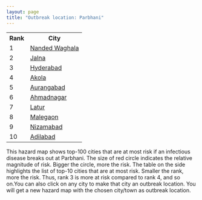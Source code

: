 ```yaml
---
layout: page
title: "Outbreak location: Parbhani"
---
```

<div class="flex-container">
<div class="flex-item-left" id="mapid">
<script src="https://buda-magenta.github.io/hazard_map/load_map.js"></script>

<script>
var marker_outbreak = L.marker([19.290314, 76.602903],{"autoPan": true}).addTo(map); marker_outbreak.bindTooltip("Parbhani").openTooltip();

var circle_1 = L.circle([19.169335, 77.311013], {"pane": "markerPane", "color": "red", "fill": true, "fillOpacity": 0.2, "fillRule": "evenodd", "lineCap": "round", "lineJoin": "round", "opacity": 1.0, "radius": 121492, "stroke": true, "weight": 3}).addTo(map);
circle_1.bindTooltip("Nanded Waghala<br>rank: 1<br>hazard index: 0.121493")
circle_1.bindPopup('<a href="https://buda-magenta.github.io/hazard_map/Nanded_Waghala">Nanded Waghala</a>')

var circle_2 = L.circle([19.918233, 75.868625], {"pane": "markerPane", "color": "red", "fill": true, "fillOpacity": 0.2, "fillRule": "evenodd", "lineCap": "round", "lineJoin": "round", "opacity": 1.0, "radius": 93838, "stroke": true, "weight": 3}).addTo(map);
circle_2.bindTooltip("Jalna<br>rank: 2<br>hazard index: 0.093839")
circle_2.bindPopup('<a href="https://buda-magenta.github.io/hazard_map/Jalna">Jalna</a>')

var circle_3 = L.circle([17.388786, 78.461065], {"pane": "markerPane", "color": "red", "fill": true, "fillOpacity": 0.2, "fillRule": "evenodd", "lineCap": "round", "lineJoin": "round", "opacity": 1.0, "radius": 43540, "stroke": true, "weight": 3}).addTo(map);
circle_3.bindTooltip("Hyderabad<br>rank: 3<br>hazard index: 0.043540")
circle_3.bindPopup('<a href="https://buda-magenta.github.io/hazard_map/Hyderabad">Hyderabad</a>')

var circle_4 = L.circle([20.761862, 77.192172], {"pane": "markerPane", "color": "red", "fill": true, "fillOpacity": 0.2, "fillRule": "evenodd", "lineCap": "round", "lineJoin": "round", "opacity": 1.0, "radius": 25529, "stroke": true, "weight": 3}).addTo(map);
circle_4.bindTooltip("Akola<br>rank: 4<br>hazard index: 0.025529")
circle_4.bindPopup('<a href="https://buda-magenta.github.io/hazard_map/Akola">Akola</a>')

var circle_5 = L.circle([19.877263, 75.339024], {"pane": "markerPane", "color": "red", "fill": true, "fillOpacity": 0.2, "fillRule": "evenodd", "lineCap": "round", "lineJoin": "round", "opacity": 1.0, "radius": 19368, "stroke": true, "weight": 3}).addTo(map);
circle_5.bindTooltip("Aurangabad<br>rank: 5<br>hazard index: 0.019368")
circle_5.bindPopup('<a href="https://buda-magenta.github.io/hazard_map/Aurangabad">Aurangabad</a>')

var circle_6 = L.circle([19.250000, 74.750000], {"pane": "markerPane", "color": "red", "fill": true, "fillOpacity": 0.2, "fillRule": "evenodd", "lineCap": "round", "lineJoin": "round", "opacity": 1.0, "radius": 9917, "stroke": true, "weight": 3}).addTo(map);
circle_6.bindTooltip("Ahmadnagar<br>rank: 6<br>hazard index: 0.009917")
circle_6.bindPopup('<a href="https://buda-magenta.github.io/hazard_map/Ahmadnagar">Ahmadnagar</a>')

var circle_7 = L.circle([18.351469, 76.755121], {"pane": "markerPane", "color": "red", "fill": true, "fillOpacity": 0.2, "fillRule": "evenodd", "lineCap": "round", "lineJoin": "round", "opacity": 1.0, "radius": 8332, "stroke": true, "weight": 3}).addTo(map);
circle_7.bindTooltip("Latur<br>rank: 7<br>hazard index: 0.008332")
circle_7.bindPopup('<a href="https://buda-magenta.github.io/hazard_map/Latur">Latur</a>')

var circle_8 = L.circle([20.259399, 76.976203], {"pane": "markerPane", "color": "red", "fill": true, "fillOpacity": 0.2, "fillRule": "evenodd", "lineCap": "round", "lineJoin": "round", "opacity": 1.0, "radius": 7763, "stroke": true, "weight": 3}).addTo(map);
circle_8.bindTooltip("Malegaon<br>rank: 8<br>hazard index: 0.007763")
circle_8.bindPopup('<a href="https://buda-magenta.github.io/hazard_map/Malegaon">Malegaon</a>')

var circle_9 = L.circle([26.055318, 82.993139], {"pane": "markerPane", "color": "red", "fill": true, "fillOpacity": 0.2, "fillRule": "evenodd", "lineCap": "round", "lineJoin": "round", "opacity": 1.0, "radius": 7275, "stroke": true, "weight": 3}).addTo(map);
circle_9.bindTooltip("Nizamabad<br>rank: 9<br>hazard index: 0.007275")
circle_9.bindPopup('<a href="https://buda-magenta.github.io/hazard_map/Nizamabad">Nizamabad</a>')

var circle_10 = L.circle([19.500000, 78.500000], {"pane": "markerPane", "color": "red", "fill": true, "fillOpacity": 0.2, "fillRule": "evenodd", "lineCap": "round", "lineJoin": "round", "opacity": 1.0, "radius": 4915, "stroke": true, "weight": 3}).addTo(map);
circle_10.bindTooltip("Adilabad<br>rank: 10<br>hazard index: 0.004916")
circle_10.bindPopup('<a href="https://buda-magenta.github.io/hazard_map/Adilabad">Adilabad</a>')

var circle_11 = L.circle([21.365999, 74.284004], {"pane": "markerPane", "color": "red", "fill": true, "fillOpacity": 0.2, "fillRule": "evenodd", "lineCap": "round", "lineJoin": "round", "opacity": 1.0, "radius": 4533, "stroke": true, "weight": 3}).addTo(map);
circle_11.bindTooltip("Nandurbar<br>rank: 11<br>hazard index: 0.004533")
circle_11.bindPopup('<a href="https://buda-magenta.github.io/hazard_map/Nandurbar">Nandurbar</a>')

var circle_12 = L.circle([19.075990, 72.877393], {"pane": "markerPane", "color": "red", "fill": true, "fillOpacity": 0.2, "fillRule": "evenodd", "lineCap": "round", "lineJoin": "round", "opacity": 1.0, "radius": 3611, "stroke": true, "weight": 3}).addTo(map);
circle_12.bindTooltip("Mumbai<br>rank: 12<br>hazard index: 0.003611")
circle_12.bindPopup('<a href="https://buda-magenta.github.io/hazard_map/Mumbai">Mumbai</a>')

var circle_13 = L.circle([20.843512, 75.525927], {"pane": "markerPane", "color": "red", "fill": true, "fillOpacity": 0.2, "fillRule": "evenodd", "lineCap": "round", "lineJoin": "round", "opacity": 1.0, "radius": 3519, "stroke": true, "weight": 3}).addTo(map);
circle_13.bindTooltip("Jalgaon<br>rank: 13<br>hazard index: 0.003520")
circle_13.bindPopup('<a href="https://buda-magenta.github.io/hazard_map/Jalgaon">Jalgaon</a>')

var circle_14 = L.circle([20.011247, 73.790236], {"pane": "markerPane", "color": "red", "fill": true, "fillOpacity": 0.2, "fillRule": "evenodd", "lineCap": "round", "lineJoin": "round", "opacity": 1.0, "radius": 3444, "stroke": true, "weight": 3}).addTo(map);
circle_14.bindTooltip("Nashik<br>rank: 14<br>hazard index: 0.003445")
circle_14.bindPopup('<a href="https://buda-magenta.github.io/hazard_map/Nashik">Nashik</a>')

var circle_15 = L.circle([18.169844, 76.117963], {"pane": "markerPane", "color": "red", "fill": true, "fillOpacity": 0.2, "fillRule": "evenodd", "lineCap": "round", "lineJoin": "round", "opacity": 1.0, "radius": 2618, "stroke": true, "weight": 3}).addTo(map);
circle_15.bindTooltip("Osmanabad<br>rank: 15<br>hazard index: 0.002619")
circle_15.bindPopup('<a href="https://buda-magenta.github.io/hazard_map/Osmanabad">Osmanabad</a>')

var circle_16 = L.circle([17.910400, 77.519900], {"pane": "markerPane", "color": "red", "fill": true, "fillOpacity": 0.2, "fillRule": "evenodd", "lineCap": "round", "lineJoin": "round", "opacity": 1.0, "radius": 2253, "stroke": true, "weight": 3}).addTo(map);
circle_16.bindTooltip("Bidar<br>rank: 16<br>hazard index: 0.002254")
circle_16.bindPopup('<a href="https://buda-magenta.github.io/hazard_map/Bidar">Bidar</a>')

var circle_17 = L.circle([18.521428, 73.854454], {"pane": "markerPane", "color": "red", "fill": true, "fillOpacity": 0.2, "fillRule": "evenodd", "lineCap": "round", "lineJoin": "round", "opacity": 1.0, "radius": 2152, "stroke": true, "weight": 3}).addTo(map);
circle_17.bindTooltip("Pune<br>rank: 17<br>hazard index: 0.002153")
circle_17.bindPopup('<a href="https://buda-magenta.github.io/hazard_map/Pune">Pune</a>')

var circle_18 = L.circle([18.182992, 75.743925], {"pane": "markerPane", "color": "red", "fill": true, "fillOpacity": 0.2, "fillRule": "evenodd", "lineCap": "round", "lineJoin": "round", "opacity": 1.0, "radius": 2024, "stroke": true, "weight": 3}).addTo(map);
circle_18.bindTooltip("Barshi<br>rank: 18<br>hazard index: 0.002024")
circle_18.bindPopup('<a href="https://buda-magenta.github.io/hazard_map/Barshi">Barshi</a>')

var circle_19 = L.circle([21.149813, 79.082056], {"pane": "markerPane", "color": "red", "fill": true, "fillOpacity": 0.2, "fillRule": "evenodd", "lineCap": "round", "lineJoin": "round", "opacity": 1.0, "radius": 1984, "stroke": true, "weight": 3}).addTo(map);
circle_19.bindTooltip("Nagpur<br>rank: 19<br>hazard index: 0.001984")
circle_19.bindPopup('<a href="https://buda-magenta.github.io/hazard_map/Nagpur">Nagpur</a>')

var circle_20 = L.circle([20.325704, 78.116914], {"pane": "markerPane", "color": "red", "fill": true, "fillOpacity": 0.2, "fillRule": "evenodd", "lineCap": "round", "lineJoin": "round", "opacity": 1.0, "radius": 1425, "stroke": true, "weight": 3}).addTo(map);
circle_20.bindTooltip("Yavatmal<br>rank: 20<br>hazard index: 0.001426")
circle_20.bindPopup('<a href="https://buda-magenta.github.io/hazard_map/Yavatmal">Yavatmal</a>')

var circle_21 = L.circle([12.979120, 77.591300], {"pane": "markerPane", "color": "red", "fill": true, "fillOpacity": 0.2, "fillRule": "evenodd", "lineCap": "round", "lineJoin": "round", "opacity": 1.0, "radius": 1305, "stroke": true, "weight": 3}).addTo(map);
circle_21.bindTooltip("Bangalore<br>rank: 21<br>hazard index: 0.001305")
circle_21.bindPopup('<a href="https://buda-magenta.github.io/hazard_map/Bangalore">Bangalore</a>')

var circle_22 = L.circle([20.993276, 75.839983], {"pane": "markerPane", "color": "red", "fill": true, "fillOpacity": 0.2, "fillRule": "evenodd", "lineCap": "round", "lineJoin": "round", "opacity": 1.0, "radius": 1148, "stroke": true, "weight": 3}).addTo(map);
circle_22.bindTooltip("Bhusawal<br>rank: 22<br>hazard index: 0.001148")
circle_22.bindPopup('<a href="https://buda-magenta.github.io/hazard_map/Bhusawal">Bhusawal</a>')

var circle_23 = L.circle([18.437436, 77.110521], {"pane": "markerPane", "color": "red", "fill": true, "fillOpacity": 0.2, "fillRule": "evenodd", "lineCap": "round", "lineJoin": "round", "opacity": 1.0, "radius": 1143, "stroke": true, "weight": 3}).addTo(map);
circle_23.bindTooltip("Udgir<br>rank: 23<br>hazard index: 0.001144")
circle_23.bindPopup('<a href="https://buda-magenta.github.io/hazard_map/Udgir">Udgir</a>')

var circle_24 = L.circle([28.651718, 77.221939], {"pane": "markerPane", "color": "red", "fill": true, "fillOpacity": 0.2, "fillRule": "evenodd", "lineCap": "round", "lineJoin": "round", "opacity": 1.0, "radius": 1015, "stroke": true, "weight": 3}).addTo(map);
circle_24.bindTooltip("Delhi<br>rank: 24<br>hazard index: 0.001016")
circle_24.bindPopup('<a href="https://buda-magenta.github.io/hazard_map/Delhi">Delhi</a>')

var circle_25 = L.circle([21.154541, 77.644296], {"pane": "markerPane", "color": "red", "fill": true, "fillOpacity": 0.2, "fillRule": "evenodd", "lineCap": "round", "lineJoin": "round", "opacity": 1.0, "radius": 984, "stroke": true, "weight": 3}).addTo(map);
circle_25.bindTooltip("Amravati<br>rank: 25<br>hazard index: 0.000984")
circle_25.bindPopup('<a href="https://buda-magenta.github.io/hazard_map/Amravati">Amravati</a>')

var circle_26 = L.circle([17.980609, 79.598212], {"pane": "markerPane", "color": "red", "fill": true, "fillOpacity": 0.2, "fillRule": "evenodd", "lineCap": "round", "lineJoin": "round", "opacity": 1.0, "radius": 950, "stroke": true, "weight": 3}).addTo(map);
circle_26.bindTooltip("Warangal<br>rank: 26<br>hazard index: 0.000951")
circle_26.bindPopup('<a href="https://buda-magenta.github.io/hazard_map/Warangal">Warangal</a>')

var circle_27 = L.circle([19.794750, 75.077922], {"pane": "markerPane", "color": "red", "fill": true, "fillOpacity": 0.2, "fillRule": "evenodd", "lineCap": "round", "lineJoin": "round", "opacity": 1.0, "radius": 855, "stroke": true, "weight": 3}).addTo(map);
circle_27.bindTooltip("Gangapur<br>rank: 27<br>hazard index: 0.000855")
circle_27.bindPopup('<a href="https://buda-magenta.github.io/hazard_map/Gangapur">Gangapur</a>')

var circle_28 = L.circle([16.508759, 80.618510], {"pane": "markerPane", "color": "red", "fill": true, "fillOpacity": 0.2, "fillRule": "evenodd", "lineCap": "round", "lineJoin": "round", "opacity": 1.0, "radius": 773, "stroke": true, "weight": 3}).addTo(map);
circle_28.bindTooltip("Vijayawada<br>rank: 28<br>hazard index: 0.000773")
circle_28.bindPopup('<a href="https://buda-magenta.github.io/hazard_map/Vijayawada">Vijayawada</a>')

var circle_29 = L.circle([21.145629, 80.268387], {"pane": "markerPane", "color": "red", "fill": true, "fillOpacity": 0.2, "fillRule": "evenodd", "lineCap": "round", "lineJoin": "round", "opacity": 1.0, "radius": 630, "stroke": true, "weight": 3}).addTo(map);
circle_29.bindTooltip("Gondiya<br>rank: 29<br>hazard index: 0.000630")
circle_29.bindPopup('<a href="https://buda-magenta.github.io/hazard_map/Gondiya">Gondiya</a>')

var circle_30 = L.circle([16.743454, 77.992319], {"pane": "markerPane", "color": "red", "fill": true, "fillOpacity": 0.2, "fillRule": "evenodd", "lineCap": "round", "lineJoin": "round", "opacity": 1.0, "radius": 611, "stroke": true, "weight": 3}).addTo(map);
circle_30.bindTooltip("Mahbubnagar<br>rank: 30<br>hazard index: 0.000611")
circle_30.bindPopup('<a href="https://buda-magenta.github.io/hazard_map/Mahbubnagar">Mahbubnagar</a>')

var circle_31 = L.circle([17.849907, 75.276320], {"pane": "markerPane", "color": "red", "fill": true, "fillOpacity": 0.2, "fillRule": "evenodd", "lineCap": "round", "lineJoin": "round", "opacity": 1.0, "radius": 598, "stroke": true, "weight": 3}).addTo(map);
circle_31.bindTooltip("Solapur<br>rank: 31<br>hazard index: 0.000599")
circle_31.bindPopup('<a href="https://buda-magenta.github.io/hazard_map/Solapur">Solapur</a>')

var circle_32 = L.circle([17.723128, 83.301284], {"pane": "markerPane", "color": "red", "fill": true, "fillOpacity": 0.2, "fillRule": "evenodd", "lineCap": "round", "lineJoin": "round", "opacity": 1.0, "radius": 595, "stroke": true, "weight": 3}).addTo(map);
circle_32.bindTooltip("Visakhapatnam<br>rank: 32<br>hazard index: 0.000596")
circle_32.bindPopup('<a href="https://buda-magenta.github.io/hazard_map/Visakhapatnam">Visakhapatnam</a>')

var circle_33 = L.circle([15.830925, 78.042537], {"pane": "markerPane", "color": "red", "fill": true, "fillOpacity": 0.2, "fillRule": "evenodd", "lineCap": "round", "lineJoin": "round", "opacity": 1.0, "radius": 580, "stroke": true, "weight": 3}).addTo(map);
circle_33.bindTooltip("Kurnool<br>rank: 33<br>hazard index: 0.000580")
circle_33.bindPopup('<a href="https://buda-magenta.github.io/hazard_map/Kurnool">Kurnool</a>')

var circle_34 = L.circle([18.761516, 79.478785], {"pane": "markerPane", "color": "red", "fill": true, "fillOpacity": 0.2, "fillRule": "evenodd", "lineCap": "round", "lineJoin": "round", "opacity": 1.0, "radius": 528, "stroke": true, "weight": 3}).addTo(map);
circle_34.bindTooltip("Ramagundam<br>rank: 34<br>hazard index: 0.000529")
circle_34.bindPopup('<a href="https://buda-magenta.github.io/hazard_map/Ramagundam">Ramagundam</a>')

var circle_35 = L.circle([13.083694, 80.270186], {"pane": "markerPane", "color": "red", "fill": true, "fillOpacity": 0.2, "fillRule": "evenodd", "lineCap": "round", "lineJoin": "round", "opacity": 1.0, "radius": 499, "stroke": true, "weight": 3}).addTo(map);
circle_35.bindTooltip("Chennai<br>rank: 35<br>hazard index: 0.000499")
circle_35.bindPopup('<a href="https://buda-magenta.github.io/hazard_map/Chennai">Chennai</a>')

var circle_36 = L.circle([16.291519, 80.454159], {"pane": "markerPane", "color": "red", "fill": true, "fillOpacity": 0.2, "fillRule": "evenodd", "lineCap": "round", "lineJoin": "round", "opacity": 1.0, "radius": 499, "stroke": true, "weight": 3}).addTo(map);
circle_36.bindTooltip("Guntur<br>rank: 36<br>hazard index: 0.000499")
circle_36.bindPopup('<a href="https://buda-magenta.github.io/hazard_map/Guntur">Guntur</a>')

var circle_37 = L.circle([25.531031, 78.652689], {"pane": "markerPane", "color": "red", "fill": true, "fillOpacity": 0.2, "fillRule": "evenodd", "lineCap": "round", "lineJoin": "round", "opacity": 1.0, "radius": 497, "stroke": true, "weight": 3}).addTo(map);
circle_37.bindTooltip("Jhansi<br>rank: 37<br>hazard index: 0.000497")
circle_37.bindPopup('<a href="https://buda-magenta.github.io/hazard_map/Jhansi">Jhansi</a>')

var circle_38 = L.circle([20.030976, 79.358139], {"pane": "markerPane", "color": "red", "fill": true, "fillOpacity": 0.2, "fillRule": "evenodd", "lineCap": "round", "lineJoin": "round", "opacity": 1.0, "radius": 478, "stroke": true, "weight": 3}).addTo(map);
circle_38.bindTooltip("Chandrapur<br>rank: 38<br>hazard index: 0.000479")
circle_38.bindPopup('<a href="https://buda-magenta.github.io/hazard_map/Chandrapur">Chandrapur</a>')

var circle_39 = L.circle([17.166667, 77.083333], {"pane": "markerPane", "color": "red", "fill": true, "fillOpacity": 0.2, "fillRule": "evenodd", "lineCap": "round", "lineJoin": "round", "opacity": 1.0, "radius": 406, "stroke": true, "weight": 3}).addTo(map);
circle_39.bindTooltip("Gulbarga<br>rank: 39<br>hazard index: 0.000407")
circle_39.bindPopup('<a href="https://buda-magenta.github.io/hazard_map/Gulbarga">Gulbarga</a>')

var circle_40 = L.circle([22.541418, 88.357691], {"pane": "markerPane", "color": "red", "fill": true, "fillOpacity": 0.2, "fillRule": "evenodd", "lineCap": "round", "lineJoin": "round", "opacity": 1.0, "radius": 356, "stroke": true, "weight": 3}).addTo(map);
circle_40.bindTooltip("Kolkata<br>rank: 40<br>hazard index: 0.000356")
circle_40.bindPopup('<a href="https://buda-magenta.github.io/hazard_map/Kolkata">Kolkata</a>')

var circle_41 = L.circle([16.702841, 74.240533], {"pane": "markerPane", "color": "red", "fill": true, "fillOpacity": 0.2, "fillRule": "evenodd", "lineCap": "round", "lineJoin": "round", "opacity": 1.0, "radius": 342, "stroke": true, "weight": 3}).addTo(map);
circle_41.bindTooltip("Kolhapur<br>rank: 41<br>hazard index: 0.000343")
circle_41.bindPopup('<a href="https://buda-magenta.github.io/hazard_map/Kolhapur">Kolhapur</a>')

var circle_42 = L.circle([19.194329, 72.970178], {"pane": "markerPane", "color": "red", "fill": true, "fillOpacity": 0.2, "fillRule": "evenodd", "lineCap": "round", "lineJoin": "round", "opacity": 1.0, "radius": 342, "stroke": true, "weight": 3}).addTo(map);
circle_42.bindTooltip("Thane<br>rank: 42<br>hazard index: 0.000343")
circle_42.bindPopup('<a href="https://buda-magenta.github.io/hazard_map/Thane">Thane</a>')

var circle_43 = L.circle([16.850253, 74.594888], {"pane": "markerPane", "color": "red", "fill": true, "fillOpacity": 0.2, "fillRule": "evenodd", "lineCap": "round", "lineJoin": "round", "opacity": 1.0, "radius": 313, "stroke": true, "weight": 3}).addTo(map);
circle_43.bindTooltip("Sangli<br>rank: 43<br>hazard index: 0.000314")
circle_43.bindPopup('<a href="https://buda-magenta.github.io/hazard_map/Sangli">Sangli</a>')

var circle_44 = L.circle([18.434644, 79.132265], {"pane": "markerPane", "color": "red", "fill": true, "fillOpacity": 0.2, "fillRule": "evenodd", "lineCap": "round", "lineJoin": "round", "opacity": 1.0, "radius": 275, "stroke": true, "weight": 3}).addTo(map);
circle_44.bindTooltip("Karimnagar<br>rank: 44<br>hazard index: 0.000276")
circle_44.bindPopup('<a href="https://buda-magenta.github.io/hazard_map/Karimnagar">Karimnagar</a>')

var circle_45 = L.circle([14.422347, 77.720069], {"pane": "markerPane", "color": "red", "fill": true, "fillOpacity": 0.2, "fillRule": "evenodd", "lineCap": "round", "lineJoin": "round", "opacity": 1.0, "radius": 273, "stroke": true, "weight": 3}).addTo(map);
circle_45.bindTooltip("Dharmavaram<br>rank: 45<br>hazard index: 0.000274")
circle_45.bindPopup('<a href="https://buda-magenta.github.io/hazard_map/Dharmavaram">Dharmavaram</a>')

var circle_46 = L.circle([16.083333, 77.166667], {"pane": "markerPane", "color": "red", "fill": true, "fillOpacity": 0.2, "fillRule": "evenodd", "lineCap": "round", "lineJoin": "round", "opacity": 1.0, "radius": 266, "stroke": true, "weight": 3}).addTo(map);
circle_46.bindTooltip("Raichur<br>rank: 46<br>hazard index: 0.000266")
circle_46.bindPopup('<a href="https://buda-magenta.github.io/hazard_map/Raichur">Raichur</a>')

var circle_47 = L.circle([20.825623, 78.613146], {"pane": "markerPane", "color": "red", "fill": true, "fillOpacity": 0.2, "fillRule": "evenodd", "lineCap": "round", "lineJoin": "round", "opacity": 1.0, "radius": 262, "stroke": true, "weight": 3}).addTo(map);
circle_47.bindTooltip("Wardha<br>rank: 47<br>hazard index: 0.000262")
circle_47.bindPopup('<a href="https://buda-magenta.github.io/hazard_map/Wardha">Wardha</a>')

var circle_48 = L.circle([16.857964, 79.217494], {"pane": "markerPane", "color": "red", "fill": true, "fillOpacity": 0.2, "fillRule": "evenodd", "lineCap": "round", "lineJoin": "round", "opacity": 1.0, "radius": 236, "stroke": true, "weight": 3}).addTo(map);
circle_48.bindTooltip("Nalgonda<br>rank: 48<br>hazard index: 0.000236")
circle_48.bindPopup('<a href="https://buda-magenta.github.io/hazard_map/Nalgonda">Nalgonda</a>')

var circle_49 = L.circle([13.631637, 79.423171], {"pane": "markerPane", "color": "red", "fill": true, "fillOpacity": 0.2, "fillRule": "evenodd", "lineCap": "round", "lineJoin": "round", "opacity": 1.0, "radius": 232, "stroke": true, "weight": 3}).addTo(map);
circle_49.bindTooltip("Tirupati<br>rank: 49<br>hazard index: 0.000233")
circle_49.bindPopup('<a href="https://buda-magenta.github.io/hazard_map/Tirupati">Tirupati</a>')

var circle_50 = L.circle([17.500000, 80.333333], {"pane": "markerPane", "color": "red", "fill": true, "fillOpacity": 0.2, "fillRule": "evenodd", "lineCap": "round", "lineJoin": "round", "opacity": 1.0, "radius": 197, "stroke": true, "weight": 3}).addTo(map);
circle_50.bindTooltip("Khammam<br>rank: 50<br>hazard index: 0.000197")
circle_50.bindPopup('<a href="https://buda-magenta.github.io/hazard_map/Khammam">Khammam</a>')

var circle_51 = L.circle([21.170200, 72.831100], {"pane": "markerPane", "color": "red", "fill": true, "fillOpacity": 0.2, "fillRule": "evenodd", "lineCap": "round", "lineJoin": "round", "opacity": 1.0, "radius": 190, "stroke": true, "weight": 3}).addTo(map);
circle_51.bindTooltip("Surat<br>rank: 51<br>hazard index: 0.000191")
circle_51.bindPopup('<a href="https://buda-magenta.github.io/hazard_map/Surat">Surat</a>')

var circle_52 = L.circle([20.266777, 85.843559], {"pane": "markerPane", "color": "red", "fill": true, "fillOpacity": 0.2, "fillRule": "evenodd", "lineCap": "round", "lineJoin": "round", "opacity": 1.0, "radius": 182, "stroke": true, "weight": 3}).addTo(map);
circle_52.bindTooltip("Bhubaneswar<br>rank: 52<br>hazard index: 0.000182")
circle_52.bindPopup('<a href="https://buda-magenta.github.io/hazard_map/Bhubaneswar">Bhubaneswar</a>')

var circle_53 = L.circle([16.870988, 79.561398], {"pane": "markerPane", "color": "red", "fill": true, "fillOpacity": 0.2, "fillRule": "evenodd", "lineCap": "round", "lineJoin": "round", "opacity": 1.0, "radius": 181, "stroke": true, "weight": 3}).addTo(map);
circle_53.bindTooltip("Miryalaguda<br>rank: 53<br>hazard index: 0.000181")
circle_53.bindPopup('<a href="https://buda-magenta.github.io/hazard_map/Miryalaguda">Miryalaguda</a>')

var circle_54 = L.circle([23.258486, 77.401989], {"pane": "markerPane", "color": "red", "fill": true, "fillOpacity": 0.2, "fillRule": "evenodd", "lineCap": "round", "lineJoin": "round", "opacity": 1.0, "radius": 177, "stroke": true, "weight": 3}).addTo(map);
circle_54.bindTooltip("Bhopal<br>rank: 54<br>hazard index: 0.000178")
circle_54.bindPopup('<a href="https://buda-magenta.github.io/hazard_map/Bhopal">Bhopal</a>')

var circle_55 = L.circle([23.021624, 72.579707], {"pane": "markerPane", "color": "red", "fill": true, "fillOpacity": 0.2, "fillRule": "evenodd", "lineCap": "round", "lineJoin": "round", "opacity": 1.0, "radius": 175, "stroke": true, "weight": 3}).addTo(map);
circle_55.bindTooltip("Ahmedabad<br>rank: 55<br>hazard index: 0.000176")
circle_55.bindPopup('<a href="https://buda-magenta.github.io/hazard_map/Ahmedabad">Ahmedabad</a>')

var circle_56 = L.circle([17.005045, 81.780473], {"pane": "markerPane", "color": "red", "fill": true, "fillOpacity": 0.2, "fillRule": "evenodd", "lineCap": "round", "lineJoin": "round", "opacity": 1.0, "radius": 169, "stroke": true, "weight": 3}).addTo(map);
circle_56.bindTooltip("Rajahmundry<br>rank: 56<br>hazard index: 0.000169")
circle_56.bindPopup('<a href="https://buda-magenta.github.io/hazard_map/Rajahmundry">Rajahmundry</a>')

var circle_57 = L.circle([14.475294, 78.821686], {"pane": "markerPane", "color": "red", "fill": true, "fillOpacity": 0.2, "fillRule": "evenodd", "lineCap": "round", "lineJoin": "round", "opacity": 1.0, "radius": 168, "stroke": true, "weight": 3}).addTo(map);
circle_57.bindTooltip("Kadapa<br>rank: 57<br>hazard index: 0.000168")
circle_57.bindPopup('<a href="https://buda-magenta.github.io/hazard_map/Kadapa">Kadapa</a>')

var circle_58 = L.circle([18.627929, 73.800983], {"pane": "markerPane", "color": "red", "fill": true, "fillOpacity": 0.2, "fillRule": "evenodd", "lineCap": "round", "lineJoin": "round", "opacity": 1.0, "radius": 156, "stroke": true, "weight": 3}).addTo(map);
circle_58.bindTooltip("Pimpri Chinchwad<br>rank: 58<br>hazard index: 0.000157")
circle_58.bindPopup('<a href="https://buda-magenta.github.io/hazard_map/Pimpri_Chinchwad">Pimpri Chinchwad</a>')

var circle_59 = L.circle([15.398403, 73.812918], {"pane": "markerPane", "color": "red", "fill": true, "fillOpacity": 0.2, "fillRule": "evenodd", "lineCap": "round", "lineJoin": "round", "opacity": 1.0, "radius": 139, "stroke": true, "weight": 3}).addTo(map);
circle_59.bindTooltip("Vasco Da Gama<br>rank: 59<br>hazard index: 0.000140")
circle_59.bindPopup('<a href="https://buda-magenta.github.io/hazard_map/Vasco_Da_Gama">Vasco Da Gama</a>')

var circle_60 = L.circle([27.175255, 78.009816], {"pane": "markerPane", "color": "red", "fill": true, "fillOpacity": 0.2, "fillRule": "evenodd", "lineCap": "round", "lineJoin": "round", "opacity": 1.0, "radius": 131, "stroke": true, "weight": 3}).addTo(map);
circle_60.bindTooltip("Agra<br>rank: 60<br>hazard index: 0.000131")
circle_60.bindPopup('<a href="https://buda-magenta.github.io/hazard_map/Agra">Agra</a>')

var circle_61 = L.circle([31.634308, 74.873679], {"pane": "markerPane", "color": "red", "fill": true, "fillOpacity": 0.2, "fillRule": "evenodd", "lineCap": "round", "lineJoin": "round", "opacity": 1.0, "radius": 129, "stroke": true, "weight": 3}).addTo(map);
circle_61.bindTooltip("Amritsar<br>rank: 61<br>hazard index: 0.000129")
circle_61.bindPopup('<a href="https://buda-magenta.github.io/hazard_map/Amritsar">Amritsar</a>')

var circle_62 = L.circle([26.915458, 75.818982], {"pane": "markerPane", "color": "red", "fill": true, "fillOpacity": 0.2, "fillRule": "evenodd", "lineCap": "round", "lineJoin": "round", "opacity": 1.0, "radius": 127, "stroke": true, "weight": 3}).addTo(map);
circle_62.bindTooltip("Jaipur<br>rank: 62<br>hazard index: 0.000128")
circle_62.bindPopup('<a href="https://buda-magenta.github.io/hazard_map/Jaipur">Jaipur</a>')

var circle_63 = L.circle([9.931308, 76.267414], {"pane": "markerPane", "color": "red", "fill": true, "fillOpacity": 0.2, "fillRule": "evenodd", "lineCap": "round", "lineJoin": "round", "opacity": 1.0, "radius": 124, "stroke": true, "weight": 3}).addTo(map);
circle_63.bindTooltip("Kochi<br>rank: 63<br>hazard index: 0.000124")
circle_63.bindPopup('<a href="https://buda-magenta.github.io/hazard_map/Kochi">Kochi</a>')

var circle_64 = L.circle([25.335649, 83.007629], {"pane": "markerPane", "color": "red", "fill": true, "fillOpacity": 0.2, "fillRule": "evenodd", "lineCap": "round", "lineJoin": "round", "opacity": 1.0, "radius": 102, "stroke": true, "weight": 3}).addTo(map);
circle_64.bindTooltip("Varanasi<br>rank: 64<br>hazard index: 0.000103")
circle_64.bindPopup('<a href="https://buda-magenta.github.io/hazard_map/Varanasi">Varanasi</a>')

var circle_65 = L.circle([21.237947, 81.633683], {"pane": "markerPane", "color": "red", "fill": true, "fillOpacity": 0.2, "fillRule": "evenodd", "lineCap": "round", "lineJoin": "round", "opacity": 1.0, "radius": 97, "stroke": true, "weight": 3}).addTo(map);
circle_65.bindTooltip("Raipur<br>rank: 65<br>hazard index: 0.000097")
circle_65.bindPopup('<a href="https://buda-magenta.github.io/hazard_map/Raipur">Raipur</a>')

var circle_66 = L.circle([25.438130, 81.833800], {"pane": "markerPane", "color": "red", "fill": true, "fillOpacity": 0.2, "fillRule": "evenodd", "lineCap": "round", "lineJoin": "round", "opacity": 1.0, "radius": 95, "stroke": true, "weight": 3}).addTo(map);
circle_66.bindTooltip("Allahabad<br>rank: 66<br>hazard index: 0.000095")
circle_66.bindPopup('<a href="https://buda-magenta.github.io/hazard_map/Allahabad">Allahabad</a>')

var circle_67 = L.circle([11.001812, 76.962842], {"pane": "markerPane", "color": "red", "fill": true, "fillOpacity": 0.2, "fillRule": "evenodd", "lineCap": "round", "lineJoin": "round", "opacity": 1.0, "radius": 90, "stroke": true, "weight": 3}).addTo(map);
circle_67.bindTooltip("Coimbatore<br>rank: 67<br>hazard index: 0.000090")
circle_67.bindPopup('<a href="https://buda-magenta.github.io/hazard_map/Coimbatore">Coimbatore</a>')

var circle_68 = L.circle([18.793568, 80.815939], {"pane": "markerPane", "color": "red", "fill": true, "fillOpacity": 0.2, "fillRule": "evenodd", "lineCap": "round", "lineJoin": "round", "opacity": 1.0, "radius": 89, "stroke": true, "weight": 3}).addTo(map);
circle_68.bindTooltip("Bijapur<br>rank: 68<br>hazard index: 0.000090")
circle_68.bindPopup('<a href="https://buda-magenta.github.io/hazard_map/Bijapur">Bijapur</a>')

var circle_69 = L.circle([15.631900, 77.275900], {"pane": "markerPane", "color": "red", "fill": true, "fillOpacity": 0.2, "fillRule": "evenodd", "lineCap": "round", "lineJoin": "round", "opacity": 1.0, "radius": 89, "stroke": true, "weight": 3}).addTo(map);
circle_69.bindTooltip("Adoni<br>rank: 69<br>hazard index: 0.000090")
circle_69.bindPopup('<a href="https://buda-magenta.github.io/hazard_map/Adoni">Adoni</a>')

var circle_70 = L.circle([16.676135, 81.170868], {"pane": "markerPane", "color": "red", "fill": true, "fillOpacity": 0.2, "fillRule": "evenodd", "lineCap": "round", "lineJoin": "round", "opacity": 1.0, "radius": 82, "stroke": true, "weight": 3}).addTo(map);
circle_70.bindTooltip("Eluru<br>rank: 70<br>hazard index: 0.000082")
circle_70.bindPopup('<a href="https://buda-magenta.github.io/hazard_map/Eluru">Eluru</a>')

var circle_71 = L.circle([26.203725, 78.157363], {"pane": "markerPane", "color": "red", "fill": true, "fillOpacity": 0.2, "fillRule": "evenodd", "lineCap": "round", "lineJoin": "round", "opacity": 1.0, "radius": 80, "stroke": true, "weight": 3}).addTo(map);
circle_71.bindTooltip("Gwalior<br>rank: 71<br>hazard index: 0.000080")
circle_71.bindPopup('<a href="https://buda-magenta.github.io/hazard_map/Gwalior">Gwalior</a>')

var circle_72 = L.circle([26.838100, 80.934600], {"pane": "markerPane", "color": "red", "fill": true, "fillOpacity": 0.2, "fillRule": "evenodd", "lineCap": "round", "lineJoin": "round", "opacity": 1.0, "radius": 77, "stroke": true, "weight": 3}).addTo(map);
circle_72.bindTooltip("Lucknow<br>rank: 72<br>hazard index: 0.000078")
circle_72.bindPopup('<a href="https://buda-magenta.github.io/hazard_map/Lucknow">Lucknow</a>')

var circle_73 = L.circle([30.909016, 75.851601], {"pane": "markerPane", "color": "red", "fill": true, "fillOpacity": 0.2, "fillRule": "evenodd", "lineCap": "round", "lineJoin": "round", "opacity": 1.0, "radius": 76, "stroke": true, "weight": 3}).addTo(map);
circle_73.bindTooltip("Ludhiana<br>rank: 73<br>hazard index: 0.000077")
circle_73.bindPopup('<a href="https://buda-magenta.github.io/hazard_map/Ludhiana">Ludhiana</a>')

var circle_74 = L.circle([14.449372, 79.987376], {"pane": "markerPane", "color": "red", "fill": true, "fillOpacity": 0.2, "fillRule": "evenodd", "lineCap": "round", "lineJoin": "round", "opacity": 1.0, "radius": 74, "stroke": true, "weight": 3}).addTo(map);
circle_74.bindTooltip("Nellore<br>rank: 74<br>hazard index: 0.000075")
circle_74.bindPopup('<a href="https://buda-magenta.github.io/hazard_map/Nellore">Nellore</a>')

var circle_75 = L.circle([21.977864, 76.568828], {"pane": "markerPane", "color": "red", "fill": true, "fillOpacity": 0.2, "fillRule": "evenodd", "lineCap": "round", "lineJoin": "round", "opacity": 1.0, "radius": 71, "stroke": true, "weight": 3}).addTo(map);
circle_75.bindTooltip("Khandwa<br>rank: 75<br>hazard index: 0.000071")
circle_75.bindPopup('<a href="https://buda-magenta.github.io/hazard_map/Khandwa">Khandwa</a>')

var circle_76 = L.circle([15.119651, 77.455290], {"pane": "markerPane", "color": "red", "fill": true, "fillOpacity": 0.2, "fillRule": "evenodd", "lineCap": "round", "lineJoin": "round", "opacity": 1.0, "radius": 68, "stroke": true, "weight": 3}).addTo(map);
circle_76.bindTooltip("Guntakal<br>rank: 76<br>hazard index: 0.000068")
circle_76.bindPopup('<a href="https://buda-magenta.github.io/hazard_map/Guntakal">Guntakal</a>')

var circle_77 = L.circle([26.732501, 77.036312], {"pane": "markerPane", "color": "red", "fill": true, "fillOpacity": 0.2, "fillRule": "evenodd", "lineCap": "round", "lineJoin": "round", "opacity": 1.0, "radius": 66, "stroke": true, "weight": 3}).addTo(map);
circle_77.bindTooltip("Hindaun<br>rank: 77<br>hazard index: 0.000067")
circle_77.bindPopup('<a href="https://buda-magenta.github.io/hazard_map/Hindaun">Hindaun</a>')

var circle_78 = L.circle([22.720362, 75.868200], {"pane": "markerPane", "color": "red", "fill": true, "fillOpacity": 0.2, "fillRule": "evenodd", "lineCap": "round", "lineJoin": "round", "opacity": 1.0, "radius": 64, "stroke": true, "weight": 3}).addTo(map);
circle_78.bindTooltip("Indore<br>rank: 78<br>hazard index: 0.000064")
circle_78.bindPopup('<a href="https://buda-magenta.github.io/hazard_map/Indore">Indore</a>')

var circle_79 = L.circle([19.439885, 72.880383], {"pane": "markerPane", "color": "red", "fill": true, "fillOpacity": 0.2, "fillRule": "evenodd", "lineCap": "round", "lineJoin": "round", "opacity": 1.0, "radius": 63, "stroke": true, "weight": 3}).addTo(map);
circle_79.bindTooltip("Vasai<br>rank: 79<br>hazard index: 0.000064")
circle_79.bindPopup('<a href="https://buda-magenta.github.io/hazard_map/Vasai">Vasai</a>')

var circle_80 = L.circle([16.237773, 80.646422], {"pane": "markerPane", "color": "red", "fill": true, "fillOpacity": 0.2, "fillRule": "evenodd", "lineCap": "round", "lineJoin": "round", "opacity": 1.0, "radius": 63, "stroke": true, "weight": 3}).addTo(map);
circle_80.bindTooltip("Tenali<br>rank: 80<br>hazard index: 0.000064")
circle_80.bindPopup('<a href="https://buda-magenta.github.io/hazard_map/Tenali">Tenali</a>')

var circle_81 = L.circle([12.305183, 76.655361], {"pane": "markerPane", "color": "red", "fill": true, "fillOpacity": 0.2, "fillRule": "evenodd", "lineCap": "round", "lineJoin": "round", "opacity": 1.0, "radius": 61, "stroke": true, "weight": 3}).addTo(map);
circle_81.bindTooltip("Mysore<br>rank: 81<br>hazard index: 0.000061")
circle_81.bindPopup('<a href="https://buda-magenta.github.io/hazard_map/Mysore">Mysore</a>')

var circle_82 = L.circle([20.475195, 78.742396], {"pane": "markerPane", "color": "red", "fill": true, "fillOpacity": 0.2, "fillRule": "evenodd", "lineCap": "round", "lineJoin": "round", "opacity": 1.0, "radius": 61, "stroke": true, "weight": 3}).addTo(map);
circle_82.bindTooltip("Hinganghat<br>rank: 82<br>hazard index: 0.000061")
circle_82.bindPopup('<a href="https://buda-magenta.github.io/hazard_map/Hinganghat">Hinganghat</a>')

var circle_83 = L.circle([26.671329, 83.364583], {"pane": "markerPane", "color": "red", "fill": true, "fillOpacity": 0.2, "fillRule": "evenodd", "lineCap": "round", "lineJoin": "round", "opacity": 1.0, "radius": 57, "stroke": true, "weight": 3}).addTo(map);
circle_83.bindTooltip("Gorakhpur<br>rank: 83<br>hazard index: 0.000057")
circle_83.bindPopup('<a href="https://buda-magenta.github.io/hazard_map/Gorakhpur">Gorakhpur</a>')

var circle_84 = L.circle([25.609324, 85.123525], {"pane": "markerPane", "color": "red", "fill": true, "fillOpacity": 0.2, "fillRule": "evenodd", "lineCap": "round", "lineJoin": "round", "opacity": 1.0, "radius": 55, "stroke": true, "weight": 3}).addTo(map);
circle_84.bindTooltip("Patna<br>rank: 84<br>hazard index: 0.000056")
circle_84.bindPopup('<a href="https://buda-magenta.github.io/hazard_map/Patna">Patna</a>')

var circle_85 = L.circle([22.297314, 73.194257], {"pane": "markerPane", "color": "red", "fill": true, "fillOpacity": 0.2, "fillRule": "evenodd", "lineCap": "round", "lineJoin": "round", "opacity": 1.0, "radius": 54, "stroke": true, "weight": 3}).addTo(map);
circle_85.bindTooltip("Vadodara<br>rank: 85<br>hazard index: 0.000055")
circle_85.bindPopup('<a href="https://buda-magenta.github.io/hazard_map/Vadodara">Vadodara</a>')

var circle_86 = L.circle([23.370035, 85.325013], {"pane": "markerPane", "color": "red", "fill": true, "fillOpacity": 0.2, "fillRule": "evenodd", "lineCap": "round", "lineJoin": "round", "opacity": 1.0, "radius": 54, "stroke": true, "weight": 3}).addTo(map);
circle_86.bindTooltip("Ranchi<br>rank: 86<br>hazard index: 0.000054")
circle_86.bindPopup('<a href="https://buda-magenta.github.io/hazard_map/Ranchi">Ranchi</a>')

var circle_87 = L.circle([14.906956, 78.009707], {"pane": "markerPane", "color": "red", "fill": true, "fillOpacity": 0.2, "fillRule": "evenodd", "lineCap": "round", "lineJoin": "round", "opacity": 1.0, "radius": 52, "stroke": true, "weight": 3}).addTo(map);
circle_87.bindTooltip("Tadipatri<br>rank: 87<br>hazard index: 0.000052")
circle_87.bindPopup('<a href="https://buda-magenta.github.io/hazard_map/Tadipatri">Tadipatri</a>')

var circle_88 = L.circle([28.402979, 77.310384], {"pane": "markerPane", "color": "red", "fill": true, "fillOpacity": 0.2, "fillRule": "evenodd", "lineCap": "round", "lineJoin": "round", "opacity": 1.0, "radius": 50, "stroke": true, "weight": 3}).addTo(map);
circle_88.bindTooltip("Faridabad<br>rank: 88<br>hazard index: 0.000050")
circle_88.bindPopup('<a href="https://buda-magenta.github.io/hazard_map/Faridabad">Faridabad</a>')

var circle_89 = L.circle([21.879616, 77.875681], {"pane": "markerPane", "color": "red", "fill": true, "fillOpacity": 0.2, "fillRule": "evenodd", "lineCap": "round", "lineJoin": "round", "opacity": 1.0, "radius": 43, "stroke": true, "weight": 3}).addTo(map);
circle_89.bindTooltip("Betul<br>rank: 89<br>hazard index: 0.000044")
circle_89.bindPopup('<a href="https://buda-magenta.github.io/hazard_map/Betul">Betul</a>')

var circle_90 = L.circle([16.432998, 80.993715], {"pane": "markerPane", "color": "red", "fill": true, "fillOpacity": 0.2, "fillRule": "evenodd", "lineCap": "round", "lineJoin": "round", "opacity": 1.0, "radius": 43, "stroke": true, "weight": 3}).addTo(map);
circle_90.bindTooltip("Gudivada<br>rank: 90<br>hazard index: 0.000044")
circle_90.bindPopup('<a href="https://buda-magenta.github.io/hazard_map/Gudivada">Gudivada</a>')

var circle_91 = L.circle([19.295200, 72.854400], {"pane": "markerPane", "color": "red", "fill": true, "fillOpacity": 0.2, "fillRule": "evenodd", "lineCap": "round", "lineJoin": "round", "opacity": 1.0, "radius": 42, "stroke": true, "weight": 3}).addTo(map);
circle_91.bindTooltip("Mira-Bhayandar<br>rank: 91<br>hazard index: 0.000043")
circle_91.bindPopup('<a href="https://buda-magenta.github.io/hazard_map/Mira-Bhayandar">Mira-Bhayandar</a>')

var circle_92 = L.circle([31.292011, 75.568058], {"pane": "markerPane", "color": "red", "fill": true, "fillOpacity": 0.2, "fillRule": "evenodd", "lineCap": "round", "lineJoin": "round", "opacity": 1.0, "radius": 41, "stroke": true, "weight": 3}).addTo(map);
circle_92.bindTooltip("Jalandhar<br>rank: 92<br>hazard index: 0.000041")
circle_92.bindPopup('<a href="https://buda-magenta.github.io/hazard_map/Jalandhar">Jalandhar</a>')

var circle_93 = L.circle([14.654623, 77.556260], {"pane": "markerPane", "color": "red", "fill": true, "fillOpacity": 0.2, "fillRule": "evenodd", "lineCap": "round", "lineJoin": "round", "opacity": 1.0, "radius": 40, "stroke": true, "weight": 3}).addTo(map);
circle_93.bindTooltip("Anantapur<br>rank: 93<br>hazard index: 0.000041")
circle_93.bindPopup('<a href="https://buda-magenta.github.io/hazard_map/Anantapur">Anantapur</a>')

var circle_94 = L.circle([8.576971, 77.050125], {"pane": "markerPane", "color": "red", "fill": true, "fillOpacity": 0.2, "fillRule": "evenodd", "lineCap": "round", "lineJoin": "round", "opacity": 1.0, "radius": 40, "stroke": true, "weight": 3}).addTo(map);
circle_94.bindTooltip("Thiruvananthapuram<br>rank: 94<br>hazard index: 0.000040")
circle_94.bindPopup('<a href="https://buda-magenta.github.io/hazard_map/Thiruvananthapuram">Thiruvananthapuram</a>')

var circle_95 = L.circle([23.160894, 79.949770], {"pane": "markerPane", "color": "red", "fill": true, "fillOpacity": 0.2, "fillRule": "evenodd", "lineCap": "round", "lineJoin": "round", "opacity": 1.0, "radius": 39, "stroke": true, "weight": 3}).addTo(map);
circle_95.bindTooltip("Jabalpur<br>rank: 95<br>hazard index: 0.000039")
circle_95.bindPopup('<a href="https://buda-magenta.github.io/hazard_map/Jabalpur">Jabalpur</a>')

var circle_96 = L.circle([19.261944, 73.194760], {"pane": "markerPane", "color": "red", "fill": true, "fillOpacity": 0.2, "fillRule": "evenodd", "lineCap": "round", "lineJoin": "round", "opacity": 1.0, "radius": 38, "stroke": true, "weight": 3}).addTo(map);
circle_96.bindTooltip("Ulhas Nagar<br>rank: 96<br>hazard index: 0.000039")
circle_96.bindPopup('<a href="https://buda-magenta.github.io/hazard_map/Ulhas_Nagar">Ulhas Nagar</a>')

var circle_97 = L.circle([16.542769, 81.527344], {"pane": "markerPane", "color": "red", "fill": true, "fillOpacity": 0.2, "fillRule": "evenodd", "lineCap": "round", "lineJoin": "round", "opacity": 1.0, "radius": 37, "stroke": true, "weight": 3}).addTo(map);
circle_97.bindTooltip("Bhimavaram<br>rank: 97<br>hazard index: 0.000037")
circle_97.bindPopup('<a href="https://buda-magenta.github.io/hazard_map/Bhimavaram">Bhimavaram</a>')

var circle_98 = L.circle([19.362531, 73.078475], {"pane": "markerPane", "color": "red", "fill": true, "fillOpacity": 0.2, "fillRule": "evenodd", "lineCap": "round", "lineJoin": "round", "opacity": 1.0, "radius": 37, "stroke": true, "weight": 3}).addTo(map);
circle_98.bindTooltip("Bhiwandi<br>rank: 98<br>hazard index: 0.000037")
circle_98.bindPopup('<a href="https://buda-magenta.github.io/hazard_map/Bhiwandi">Bhiwandi</a>')

var circle_99 = L.circle([15.857267, 74.506934], {"pane": "markerPane", "color": "red", "fill": true, "fillOpacity": 0.2, "fillRule": "evenodd", "lineCap": "round", "lineJoin": "round", "opacity": 1.0, "radius": 36, "stroke": true, "weight": 3}).addTo(map);
circle_99.bindTooltip("Belgaum<br>rank: 99<br>hazard index: 0.000036")
circle_99.bindPopup('<a href="https://buda-magenta.github.io/hazard_map/Belgaum">Belgaum</a>')

var circle_100 = L.circle([15.426365, 75.630079], {"pane": "markerPane", "color": "red", "fill": true, "fillOpacity": 0.2, "fillRule": "evenodd", "lineCap": "round", "lineJoin": "round", "opacity": 1.0, "radius": 36, "stroke": true, "weight": 3}).addTo(map);
circle_100.bindTooltip("Gadag<br>rank: 100<br>hazard index: 0.000036")
circle_100.bindPopup('<a href="https://buda-magenta.github.io/hazard_map/Gadag">Gadag</a>')
</script>
</div>


<div class="flex-item-right">
<table>
<tr>
<th>Rank</th>
<th>City</th>
</tr>

<tr>
<td>1</td>
<td><a href="https://buda-magenta.github.io/hazard_map/Nanded_Waghala">Nanded Waghala</a></td>
</tr>

<tr>
<td>2</td>
<td><a href="https://buda-magenta.github.io/hazard_map/Jalna">Jalna</a></td>
</tr>

<tr>
<td>3</td>
<td><a href="https://buda-magenta.github.io/hazard_map/Hyderabad">Hyderabad</a></td>
</tr>

<tr>
<td>4</td>
<td><a href="https://buda-magenta.github.io/hazard_map/Akola">Akola</a></td>
</tr>

<tr>
<td>5</td>
<td><a href="https://buda-magenta.github.io/hazard_map/Aurangabad">Aurangabad</a></td>
</tr>

<tr>
<td>6</td>
<td><a href="https://buda-magenta.github.io/hazard_map/Ahmadnagar">Ahmadnagar</a></td>
</tr>

<tr>
<td>7</td>
<td><a href="https://buda-magenta.github.io/hazard_map/Latur">Latur</a></td>
</tr>

<tr>
<td>8</td>
<td><a href="https://buda-magenta.github.io/hazard_map/Malegaon">Malegaon</a></td>
</tr>

<tr>
<td>9</td>
<td><a href="https://buda-magenta.github.io/hazard_map/Nizamabad">Nizamabad</a></td>
</tr>

<tr>
<td>10</td>
<td><a href="https://buda-magenta.github.io/hazard_map/Adilabad">Adilabad</a></td>
</tr>

</table>
</div>
</div>


<p align="left">This hazard map shows top-100 cities that are at most risk if an infectious disease breaks out at Parbhani. The size of red circle indicates the relative magnitude of risk. Bigger the circle, more the risk. The table on the side highlights the list of top-10 cities that are at most risk. Smaller the rank, more the risk. Thus, rank 3 is more at risk compared to rank 4, and so on.You can also click on any city to make that city an outbreak location. You will get a new hazard map with the chosen city/town as outbreak location.
</p>